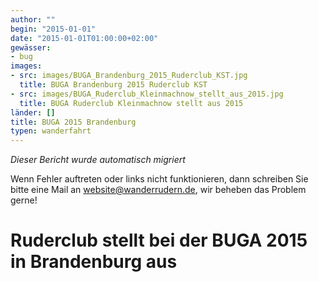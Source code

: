 ```yaml
---
author: ""
begin: "2015-01-01"
date: "2015-01-01T01:00:00+02:00"
gewässer:
- bug
images:
- src: images/BUGA_Brandenburg_2015_Ruderclub_KST.jpg
  title: BUGA Brandenburg 2015 Ruderclub KST
- src: images/BUGA_Ruderclub_Kleinmachnow_stellt_aus_2015.jpg
  title: BUGA Ruderclub Kleinmachnow stellt aus 2015
länder: []
title: BUGA 2015 Brandenburg
typen: wanderfahrt
---
```



*Dieser Bericht wurde automatisch migriert*

Wenn Fehler auftreten oder links nicht funktionieren, dann schreiben Sie bitte eine Mail an website@wanderrudern.de, wir beheben das Problem gerne!



# Ruderclub stellt bei der BUGA 2015 in Brandenburg aus


